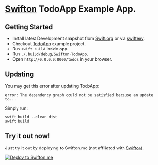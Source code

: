 # [Swifton](https://github.com/necolt/Swifton) TodoApp Example App.

## Getting Started

* Install latest Development snapshot from [Swift.org](https://swift.org/download/) or via [swiftenv](https://github.com/kylef/swiftenv).
* Checkout [TodoApp](https://github.com/necolt/Swifton-TodoApp) example project.
* Run ```swift build``` inside app.
* Run ```./.build/debug/Swifton-TodoApp```.
* Open ```http://0.0.0.0:8000/todos``` in your browser.

## Updating

You may get this error after updating TodoApp:
```
error: The dependency graph could not be satisfied because an update to...
```

Simply run:

```
swift build --clean dist
swift build
```

## Try it out now!

Just try it out by deploying to Swifton.me (not affiliated with [Swifton](https://github.com/necolt/Swifton)).

[![Deploy to Swifton.me](https://serve.swifton.me/badge.png)](https://serve.swifton.me/oneclick?repository=https://github.com/necolt/Swifton-TodoApp)

